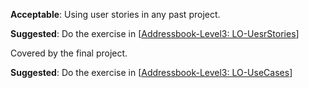 <panel type="danger" header="**`W6.6` Can use some techniques for specifying requirements** :star::star:" no-close>


<panel type="info" header="`W6.6a` Can explain prose :star::star::star:" expandable>
  <include src="../../book/specifyingRequirements/prose/what/full.md" />
</panel>

<panel type="info" header="`W6.6b` Can explain feature lists :star::star::star:" expandable>
  <include src="../../book/specifyingRequirements/featureList/what/full.md" />
</panel>

<panel type="danger" header="`W6.6c` Can write simple user stories :star::star:" expandable>
  <include src="../../book/specifyingRequirements/userStories/introduction/full.md" />
  <panel header=":dart: Evidence" expanded>

**Acceptable**: Using user stories in any past project.

**Suggested**: Do the exercise in [[Addressbook-Level3: LO-UesrStories](https://github.com/nus-cs2103-AY1718S1/addressbook-level3/blob/master/doc/LearningOutcomes.md#utilize-user-stories-lo-userstories)]
   
<include src="submission.md" />

  </panel>
</panel>

<panel type="info" header="`W6.6d` Can write more detailed user stories :star::star::star:" expandable>
  <include src="../../book/specifyingRequirements/userStories/details/full.md" />
<!-- TODO: add evidence -->
</panel>

<panel type="info" header="`W6.6e` Can use user stories to manage requirements of project :star::star::star:" expandable>
  <include src="../../book/specifyingRequirements/userStories/usage/full.md" />
  <panel header=":dart: Evidence" expanded>

Covered by the final project.

  </panel>
</panel>

<panel type="warning" header="`W6.6f` Can explain use cases :star::star:" expandable>
  <include src="../../book/specifyingRequirements/useCases/introduction/full.md" />
</panel>

<panel type="warning" header="`W6.6g` Can use use cases to list functional requirements of a simple system :star::star:" expandable>
  <include src="../../book/specifyingRequirements/useCases/identifying/full.md" />
</panel>

<panel type="warning" header="`W6.6h` Can specify details of a use case in a structured format :star::star:" expandable>
  <include src="../../book/specifyingRequirements/useCases/details/full.md" />
  <panel header=":dart: Evidence" expanded>

**Suggested**: Do the exercise in [[Addressbook-Level3: LO-UseCases](https://github.com/nus-cs2103-AY1718S1/addressbook-level3/blob/master/doc/LearningOutcomes.md#utilize-use-cases-lo-usecases)]
   
<include src="submission.md" />

  </panel>
</panel>

<panel type="success" header="`W6.6i` Can optimize the use of use cases :star::star::star::star:" expandable>
  <include src="../../book/specifyingRequirements/useCases/usage/full.md" />
<!-- TODO: add evidence -->
</panel>

<panel type="info" header="`W6.6j` Can explain glossary :star::star::star:" expandable>
  <include src="../../book/specifyingRequirements/glossary/what/full.md" />
  <panel header=":dart: Evidence" expanded>

<!-- TODO: add evidence -->

  </panel>
</panel>

<panel type="info" header="`W6.6k` Can explain supplementary requirements :star::star::star:" expandable>
  <include src="../../book/specifyingRequirements/supplementaryRequirements/what/full.md" />
<!-- TODO: add evidence -->
</panel>

</panel>
